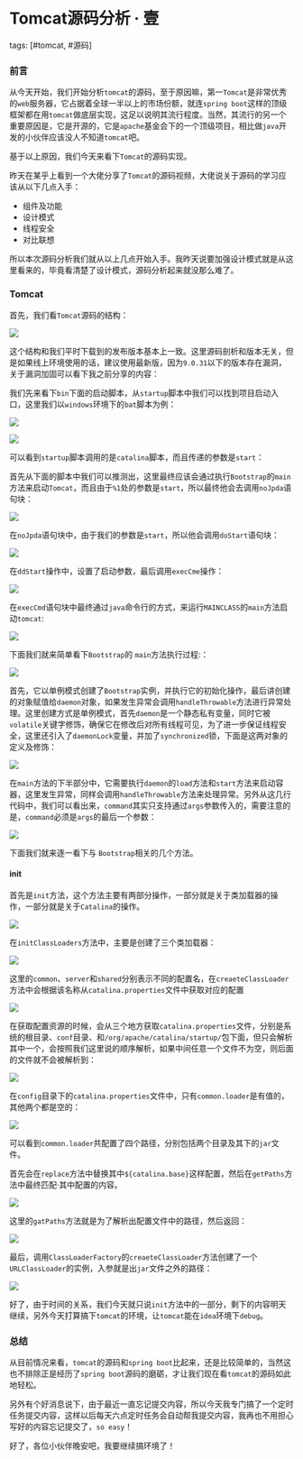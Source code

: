 # Tomcat源码分析 · 壹

tags: [#tomcat, #源码]

### 前言

从今天开始，我们开始分析`tomcat`的源码，至于原因嘛，第一`Tomcat`是非常优秀的`web`服务器，它占据着全球一半以上的市场份额，就连`spring boot`这样的顶级框架都在用`tomcat`做底层实现，这足以说明其流行程度。当然，其流行的另一个重要原因是，它是开源的，它是`apache`基金会下的一个顶级项目，相比做`java`开发的小伙伴应该没人不知道`tomcat`吧。

基于以上原因，我们今天来看下`Tomcat`的源码实现。

昨天在某乎上看到一个大佬分享了`Tomcat`的源码视频，大佬说关于源码的学习应该从以下几点入手：

- 组件及功能
- 设计模式
- 线程安全
- 对比联想

所以本次源码分析我们就从以上几点开始入手。我昨天说要加强设计模式就是从这里看来的，毕竟看清楚了设计模式，源码分析起来就没那么难了。

### Tomcat

首先，我们看`Tomcat`源码的结构：

![](
https://syske-pic-bed.oss-cn-hangzhou.aliyuncs.com/imgs/blog/20210926085107.png)

这个结构和我们平时下载到的发布版本基本上一致。这里源码剖析和版本无关，但是如果线上环境使用的话，建议使用最新版，因为`9.0.31`以下的版本存在漏洞，关于漏洞加固可以看下我之前分享的内容：





我们先来看下`bin`下面的启动脚本，从`startup`脚本中我们可以找到项目启动入口，这里我们以`windows`环境下的`bat`脚本为例：

![](
https://syske-pic-bed.oss-cn-hangzhou.aliyuncs.com/imgs/images/20210926131145.png)

![](
https://syske-pic-bed.oss-cn-hangzhou.aliyuncs.com/imgs/images/20210926132445.png)

可以看到`startup`脚本调用的是`catalina`脚本，而且传递的参数是`start`：

首先从下面的脚本中我们可以推测出，这里最终应该会通过执行`Bootstrap`的`main`方法来启动`Tomcat`，而且由于`%1`处的参数是`start`，所以最终他会去调用`noJpda`语句块：

![](
https://syske-pic-bed.oss-cn-hangzhou.aliyuncs.com/imgs/images/20210926134054.png)

在`noJpda`语句块中，由于我们的参数是`start`，所以他会调用`doStart`语句块：

![](
https://syske-pic-bed.oss-cn-hangzhou.aliyuncs.com/imgs/images/20210926132544.png)

在`ddStart`操作中，设置了启动参数，最后调用`execCme`操作：

![](
https://syske-pic-bed.oss-cn-hangzhou.aliyuncs.com/imgs/images/20210926132628.png)

在`execCmd`语句块中最终通过`java`命令行的方式，来运行`MAINCLASS`的`main`方法启动`tomcat`:

![](
https://syske-pic-bed.oss-cn-hangzhou.aliyuncs.com/imgs/images/20210926134658.png)

下面我们就来简单看下`Bootstrap`的 `main`方法执行过程:：

![](
https://syske-pic-bed.oss-cn-hangzhou.aliyuncs.com/imgs/blog/20210927082820.png)

首先，它以单例模式创建了`Bootstrap`实例，并执行它的初始化操作，最后讲创建的对象赋值给`daemon`对象，如果发生异常会调用`handleThrowable`方法进行异常处理。这里创建方式是单例模式，首先`daemon`是一个静态私有变量，同时它被`volatile`关键字修饰，确保它在修改后对所有线程可见，为了进一步保证线程安全，这里还引入了`daemonLock`变量，并加了`synchronized`锁，下面是这两对象的定义及修饰：

![](
https://syske-pic-bed.oss-cn-hangzhou.aliyuncs.com/imgs/blog/20210927083045.png)

在`main`方法的下半部分中，它需要执行`daemon`的`load`方法和`start`方法来启动容器，这里发生异常，同样会调用`handleThrowable`方法来处理异常。另外从这几行代码中，我们可以看出来，`command`其实只支持通过`args`参数传入的，需要注意的是，`command`必须是`args`的最后一个参数：

![](
https://syske-pic-bed.oss-cn-hangzhou.aliyuncs.com/imgs/blog/20210927084215.png)

下面我们就来逐一看下与 `Bootstrap`相关的几个方法。

#### init

首先是`init`方法，这个方法主要有两部分操作，一部分就是关于类加载器的操作，一部分就是关于`Catalina`的操作。

![](
https://syske-pic-bed.oss-cn-hangzhou.aliyuncs.com/imgs/blog/20210927085524.png)

在`initClassLoaders`方法中，主要是创建了三个类加载器：

![](
https://syske-pic-bed.oss-cn-hangzhou.aliyuncs.com/imgs/images/20210927131123.png)

这里的`common`、`server`和`shared`分别表示不同的配置名，在`creaeteClassLoader`方法中会根据该名称从`catalina.properties`文件中获取对应的配置

![](
https://syske-pic-bed.oss-cn-hangzhou.aliyuncs.com/imgs/images/20210927132336.png)

在获取配置资源的时候，会从三个地方获取`catalina.properties`文件，分别是系统的根目录、`conf`目录、和`/org/apache/catalina/startup/`包下面，但只会解析其中一个，会按照我们这里说的顺序解析，如果中间任意一个文件不为空，则后面的文件就不会被解析到：

![](
https://syske-pic-bed.oss-cn-hangzhou.aliyuncs.com/imgs/images/20210927133320.png)

在`config`目录下的`catalina.properties`文件中，只有`common.loader`是有值的，其他两个都是空的：

![](
https://syske-pic-bed.oss-cn-hangzhou.aliyuncs.com/imgs/images/20210927133529.png)

可以看到`common.loader`共配置了四个路径，分别包括两个目录及其下的`jar`文件。

首先会在`replace`方法中替换其中`${catalina.base}`这样配置，然后在`getPaths`方法中最终匹配·其中配置的内容。

![](
https://syske-pic-bed.oss-cn-hangzhou.aliyuncs.com/imgs/images/20210927134254.png)

这里的`gatPaths`方法就是为了解析出配置文件中的路径，然后返回：

![](
https://syske-pic-bed.oss-cn-hangzhou.aliyuncs.com/imgs/images/20210927134332.png)

最后，调用`ClassLoaderFactory`的`creaeteClassLoader`方法创建了一个`URLClassLoader`的实例，入参就是出`jar`文件之外的路径：

![](
https://syske-pic-bed.oss-cn-hangzhou.aliyuncs.com/imgs/blog/20210927220214.png)

好了，由于时间的关系，我们今天就只说`init`方法中的一部分，剩下的内容明天继续，另外今天打算搞下`tomcat`的环境，让`tomcat`能在`idea`环境下`debug`。

### 总结

从目前情况来看，`tomcat`的源码和`spring boot`比起来，还是比较简单的，当然这也不排除正是经历了`spring boot`源码的磨砺，才让我们现在看`tomcat`的源码如此地轻松。

另外有个好消息说下，由于最近一直忘记提交内容，所以今天我专门搞了一个定时任务提交内容，这样以后每天六点定时任务会自动帮我提交内容，我再也不用担心写好的内容忘记提交了，`so easy`！

好了，各位小伙伴晚安吧，我要继续搞环境了！

